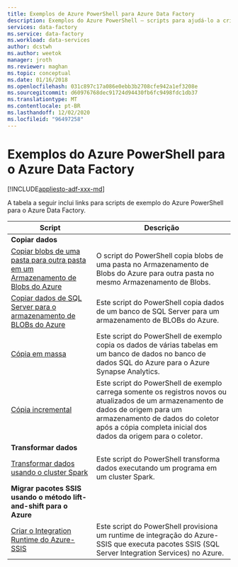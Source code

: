 ```yaml
---
title: Exemplos de Azure PowerShell para Azure Data Factory
description: Exemplos do Azure PowerShell – scripts para ajudá-lo a criar e gerenciar data factories.
services: data-factory
ms.service: data-factory
ms.workload: data-services
author: dcstwh
ms.author: weetok
manager: jroth
ms.reviewer: maghan
ms.topic: conceptual
ms.date: 01/16/2018
ms.openlocfilehash: 031c897c17a086e0ebb3b2708cfe942a1ef3208e
ms.sourcegitcommit: d60976768dec91724d94430fb6fc9498fdc1db37
ms.translationtype: MT
ms.contentlocale: pt-BR
ms.lasthandoff: 12/02/2020
ms.locfileid: "96497258"
---
```

# <a name="azure-powershell-samples-for-azure-data-factory"></a>Exemplos do Azure PowerShell para o Azure Data Factory

[!INCLUDE[appliesto-adf-xxx-md](includes/appliesto-adf-xxx-md.md)]

A tabela a seguir inclui links para scripts de exemplo do Azure PowerShell para o Azure Data Factory.

| Script | Descrição  |
|---|---|
|**Copiar dados**||
|[Copiar blobs de uma pasta para outra pasta em um Armazenamento de Blobs do Azure](scripts/copy-azure-blob-powershell.md?toc=%2fpowershell%2fmodule%2ftoc.json)| O script do PowerShell copia blobs de uma pasta no Armazenamento de Blobs do Azure para outra pasta no mesmo Armazenamento de Blobs. |
|[Copiar dados de SQL Server para o armazenamento de BLOBs do Azure](scripts/hybrid-copy-powershell.md?toc=%2fpowershell%2fmodule%2ftoc.json)| Este script do PowerShell copia dados de um banco de SQL Server para um armazenamento de BLOBs do Azure. |
|[Cópia em massa](scripts/bulk-copy-powershell.md?toc=%2fpowershell%2fmodule%2ftoc.json)| Este script do PowerShell de exemplo copia os dados de várias tabelas em um banco de dados no banco de dados SQL do Azure para o Azure Synapse Analytics. |
|[Cópia incremental](scripts/incremental-copy-powershell.md?toc=%2fpowershell%2fmodule%2ftoc.json)| Este script do PowerShell de exemplo carrega somente os registros novos ou atualizados de um armazenamento de dados de origem para um armazenamento de dados do coletor após a cópia completa inicial dos dados da origem para o coletor. |
|**Transformar dados**||
|[Transformar dados usando o cluster Spark](scripts/transform-data-spark-powershell.md?toc=%2fpowershell%2fmodule%2ftoc.json)| Este script do PowerShell transforma dados executando um programa em um cluster Spark. |
|**Migrar pacotes SSIS usando o método lift-and-shift para o Azure**||
|[Criar o Integration Runtime do Azure-SSIS](scripts/deploy-azure-ssis-integration-runtime-powershell.md?toc=%2fpowershell%2fmodule%2ftoc.json)| Este script do PowerShell provisiona um runtime de integração do Azure-SSIS que executa pacotes SSIS (SQL Server Integration Services) no Azure. |



